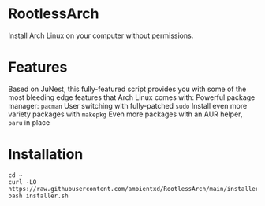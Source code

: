 # RootlessArch
Install Arch Linux on your computer without permissions.

# Features
Based on JuNest, this fully-featured script provides you with some of the most bleeding edge features that Arch Linux comes with:
Powerful package manager: `pacman`
User switching with fully-patched `sudo`
Install even more variety packages with `makepkg`
Even more packages with an AUR helper, `paru` in place

# Installation
```
cd ~ 
curl -LO https://raw.githubusercontent.com/ambientxd/RootlessArch/main/installer.sh
bash installer.sh
```
